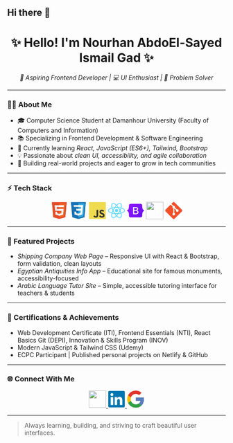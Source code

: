 ## Hi there 👋

<!--
*NourhanAbdoElSayed/nourhanabdoelsayed* is a ✨ special ✨ repository because its README.md (this file) appears on your GitHub profile.
-->

<!-- Header -->
<h1 align="center">✨ Hello! I'm Nourhan AbdoEl-Sayed Ismail Gad ✨</h1>

<p align="center">
  <em>🎨 Aspiring Frontend Developer | 💻 UI Enthusiast | 🧠 Problem Solver</em>
</p>

---

<!-- About Me -->
### 👩‍💻 About Me
- 🎓 Computer Science Student at Damanhour University (Faculty of Computers and Information)
- 📚 Specializing in Frontend Development & Software Engineering
- 🌱 Currently learning *React, JavaScript (ES6+), Tailwind, Bootstrap*
- 💡 Passionate about *clean UI, accessibility, and agile collaboration*
- 🚀 Building real-world projects and eager to grow in tech communities

---

<!-- Skills Section -->
### ⚡ Tech Stack
<p align="center">
  <!-- HTML -->
  <img src="https://raw.githubusercontent.com/devicons/devicon/master/icons/html5/html5-original.svg" height="40" width="40" />
  <!-- CSS -->
  <img src="https://raw.githubusercontent.com/devicons/devicon/master/icons/css3/css3-original.svg" height="40" width="40" />
  <!-- JavaScript -->
  <img src="https://raw.githubusercontent.com/devicons/devicon/master/icons/javascript/javascript-original.svg" height="40" width="40" />
  <!-- React -->
  <img src="https://raw.githubusercontent.com/devicons/devicon/master/icons/react/react-original.svg" height="40" width="40" />
  <!-- Bootstrap -->
  <img src="https://raw.githubusercontent.com/devicons/devicon/master/icons/bootstrap/bootstrap-original.svg" height="40" width="40" />
  <!-- Tailwind CSS -->
  <img src="https://www.vectorlogo.zone/logos/tailwindcss/tailwindcss-icon.svg" height="40" width="40" />
  <!-- Git -->
  <img src="https://raw.githubusercontent.com/devicons/devicon/master/icons/git/git-original.svg" height="40" width="40" />
</p>

---

<!-- Projects Section -->
### 🚀 Featured Projects
- *Shipping Company Web Page* – Responsive UI with React & Bootstrap, form validation, clean layouts
- *Egyptian Antiquities Info App* – Educational site for famous monuments, accessibility-focused
- *Arabic Language Tutor Site* – Simple, accessible tutoring interface for teachers & students

---

<!-- Certificates & Achievements -->
### 🏅 Certifications & Achievements
- Web Development Certificate (ITI), Frontend Essentials (NTI), React Basics Git (DEPI), Innovation & Skills Program (INOV)
- Modern JavaScript & Tailwind CSS (Udemy)
- ECPC Participant | Published personal projects on Netlify & GitHub

---

<!-- Social Links -->
### 🌐 Connect With Me
<p align="center">
  <a href="[https://github.com/nourhanabdoelsayed](https://github.com/N00UUR)" target="_blank">
     <img src="https://raw.githubusercontent.com/rahuldkjain/github-profile-readme-generator/master/src/images/icons/Social/github.svg" height="40" width="40" />
  </a>
  <a href="[https://www.linkedin.com/in/nourhan-abdoelsayed](https://www.linkedin.com/in/nourhan-gad?utm_source=share&utm_campaign=share_via&utm_content=profile&utm_medium=android_app)" target="_blank">
    <img src="https://raw.githubusercontent.com/devicons/devicon/master/icons/linkedin/linkedin-original.svg" height="40" width="40" />
  </a>
  <a href="mailto:ngad99441@gmail.com" target="_blank">
    <img src="https://raw.githubusercontent.com/devicons/devicon/master/icons/google/google-original.svg" height="40" width="40" />
  </a>
</p>

---
> Always learning, building, and striving to craft beautiful user interfaces.
